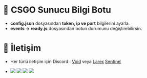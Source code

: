 # 🏹 CSGO Sunucu Bilgi Botu

- **config.json** dosyasından **token, ip ve port** bilgilerini ayarla.
- **events -> ready.js** dosyasından botun durumunu değiştirebilirsin.

# 🔎 İletişim

- Her türlü iletişim için Discord : [Void](https://discord.gg/dcbot) veya [Larex](https://discord.com/users/752910734748549161) [Sentinel](https://discord.com/users/690954493675700485)


- ![](https://img.shields.io/github/stars/larexq/csgo-bot) ![](https://img.shields.io/github/forks/larexq/csgo-bot) ![](https://img.shields.io/github/v/tag/larexq/csgo-bot) ![](https://img.shields.io/github/issues/larexq/csgo-bot)